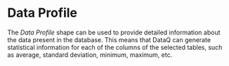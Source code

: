 # Data Profile

The _Data Profile_ shape can be used to provide detailed information about the data present in the database. This means that DataQ can generate statistical information for each of the columns of the selected tables, such as average, standard deviation, minimum, maximum, etc.



